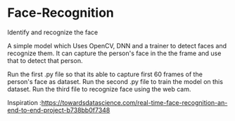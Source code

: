 # Face-Recognition
Identify and recognize the face

A simple model which Uses OpenCV, DNN and a trainer to detect faces and recognize them. It can capture the person's face in the the frame and use that to detect that person.

Run the first .py file so that its able to capture first 60 frames of the person's face as dataset.
Run the second .py file to train the model on this dataset.
Run the third file to recognize face using the web cam.


Inspiration
:https://towardsdatascience.com/real-time-face-recognition-an-end-to-end-project-b738bb0f7348
